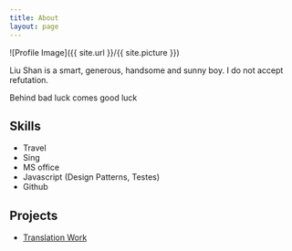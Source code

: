 ```yaml
---
title: About
layout: page
---
```

![Profile Image]({{ site.url }}/{{ site.picture }})

<p>Liu Shan is a smart, generous, handsome and sunny boy. I do not accept refutation.</p>

<p>Behind bad luck comes good luck</p>

<h2>Skills</h2>

<ul class="skill-list">
	<li>Travel</li>
	<li>Sing</li>
	<li>MS office</li>
	<li>Javascript (Design Patterns, Testes)</li>
	<li>Github</li>
</ul>

<h2>Projects</h2>

<ul>
	<li><a href="yiwenjavakaifa.pdf">Translation Work</a></li>
	
</ul>
